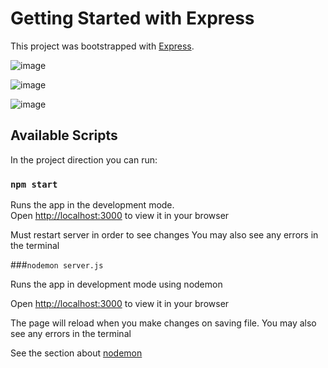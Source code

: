 # Getting Started with Express

This project was bootstrapped with [Express](https://github.com/expressjs/express).

![image](https://user-images.githubusercontent.com/75647839/219542352-7ea3f732-f316-4bce-b09d-4c2731ab5ff9.png)

![image](https://user-images.githubusercontent.com/75647839/219542506-9d535053-5a7b-4a28-984d-02c5f26cef94.png)

![image](https://user-images.githubusercontent.com/75647839/219542627-98a53b0c-4bf3-4465-83e7-af6c4998ecd3.png)

## Available Scripts

In the project direction you can run:

### `npm start`

Runs the app in the development mode.\
Open [http://localhost:3000](http://localhost:3000) to view it in your browser

Must restart server in order to see changes
You may also see any errors in the terminal

###`nodemon server.js`

Runs the app in development mode using nodemon

Open [http://localhost:3000](http://localhost:3000) to view it in your browser

The page will reload when you make changes on saving file.
You may also see any errors in the terminal

See the section about [nodemon](https://github.com/remy/nodemon)
